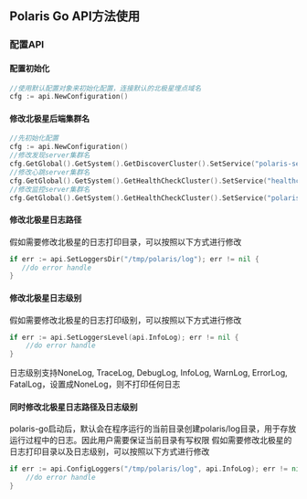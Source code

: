 ## Polaris Go API方法使用

### 配置API

#### 配置初始化

```go
//使用默认配置对象来初始化配置，连接默认的北极星埋点域名
cfg := api.NewConfiguration()
```

#### 修改北极星后端集群名

```go
//先初始化配置
cfg := api.NewConfiguration()
//修改发现server集群名
cfg.GetGlobal().GetSystem().GetDiscoverCluster().SetService("polaris-server")
//修改心跳server集群名
cfg.GetGlobal().GetSystem().GetHealthCheckCluster().SetService("healthcheck")
//修改监控server集群名
cfg.GetGlobal().GetSystem().GetHealthCheckCluster().SetService("polaris.monitor")
```

#### 修改北极星日志路径

假如需要修改北极星的日志打印目录，可以按照以下方式进行修改

```go
if err := api.SetLoggersDir("/tmp/polaris/log"); err != nil {
   //do error handle
}
```

#### 修改北极星日志级别

假如需要修改北极星的日志打印级别，可以按照以下方式进行修改

```go
if err := api.SetLoggersLevel(api.InfoLog); err != nil {
    //do error handle
}
```

日志级别支持NoneLog, TraceLog, DebugLog, InfoLog, WarnLog, ErrorLog, FatalLog，设置成NoneLog，则不打印任何日志

#### 同时修改北极星日志路径及日志级别

polaris-go启动后，默认会在程序运行的当前目录创建polaris/log目录，用于存放运行过程中的日志。因此用户需要保证当前目录有写权限 假如需要修改北极星的日志打印目录以及日志级别，可以按照以下方式进行修改

```go
if err := api.ConfigLoggers("/tmp/polaris/log", api.InfoLog); err != nil {
    //do error handle
}
```